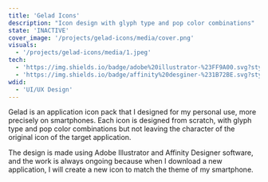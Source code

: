 ```yaml
---
title: 'Gelad Icons'
description: "Icon design with glyph type and pop color combinations"
state: 'INACTIVE'
cover_image: '/projects/gelad-icons/media/cover.png'
visuals:
  - '/projects/gelad-icons/media/1.jpeg'
tech:
  - 'https://img.shields.io/badge/adobe%20illustrator-%23FF9A00.svg?style=flat&logo=adobe%20illustrator&logoColor=white: Adobe Illustrator'
  - 'https://img.shields.io/badge/affinity%20desginer-%231B72BE.svg?style=flat&logo=affinity-designer&logoColor=white: Affinity Designer'
wdid:
  - 'UI/UX Design'
---
```


Gelad is an application icon pack that I designed for my personal use, more precisely on smartphones. Each icon is designed from scratch, with glyph type and pop color combinations but not leaving the character of the original icon of the target application.

The design is made using Adobe Illustrator and Affinity Designer software, and the work is always ongoing because when I download a new application, I will create a new icon to match the theme of my smartphone.
